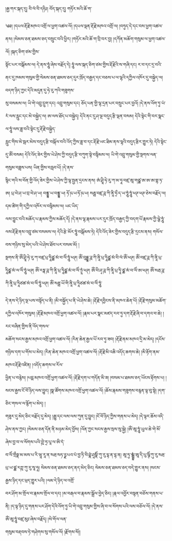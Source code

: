 ﻿  
།རྒྱ་གར་སྐད་དུ། བི་ལཾ་བི་དཧིཿ། བོད་སྐད་དུ། གཏོར་མའི་ཆོ་ག་  
  
༄༅། །དཔལ་རྡོ་རྗེ་མཁའ་འགྲོ་ལ་ཕྱག་འཚལ་ལོ། །དཔལ་ལྡན་རྡོ་རྗེ་མཁའ་འགྲོ་ལ། །བཏུད་དེ་དང་བས་ཕྱག་འཚལ་ནས། །སེམས་ཅན་ཐམས་ཅད་བསྲུང་བའི་ཕྱིར། །གཏོར་མའི་ཆོ་ག་བྲི་བར་བྱ། །དཀོན་མཆོག་གསུམ་ལ་ཕྱག་འཚལ་ལོ། །སྐད་ཅིག་ཙམ་གྱིས་  
སྟོང་པར་བསྒོམས་ལ། དེ་ནས་ཧཱུཾ་ཞེས་བརྗོད་དེ། ཧཱུཾ་ལས་སྐད་ཅིག་ཙམ་གྱིས་རྡོ་རྗེའི་ས་གཞི་དང། ར་བ་དང་དྲ་བའི་ནང་དུ་ཁམས་གསུམ་གྱི་སེམས་ཅན་ཐམས་ཅད་དུར་ཁྲོད་བརྒྱད་དང་བཅས་པ་ལ་ལྷའི་དཀྱིལ་འཁོར་དུ་བསྐྱེད་ལ། བདག་ཉིད་ཀྱང་དེའི་མདུན་དུ་ཧེ་རུ་ཀའི་གཟུགས་  
སུ་བསམས་ལ། ཡི་གེ་འབྲུ་དྲུག་དང། འབྲུ་གསུམ་དང། ཅོད་པན་གྱི་ལྷ་དྲན་པར་བསྲུང་པར་བྱའོ། །དེ་ནས་འོག་ཏུ་ཡཾ་རཾ་ལས་རླུང་དང་མེ་བསྐྱེད་ལ། ཨ་ལས་ཐོད་པ་བསྐྱེད། དེའི་ནང་དུ་ཤ་ལྔ་བདུད་རྩི་ལྡན་བསམ། དེའི་སྟེང་གི་བར་སྣང་ལ་ཧཱུཾ་ལས་ཟླ་བའི་སྟེང་དུ་རྡོ་རྗེ་བསྐྱེད་  
རླུང་གིས་མེ་སྦར་མེས་བདུད་རྩི་བསྐོལ་བའི་འོད་ཀྱིས་ཟླ་བ་དང་རྡོ་རྗེ་ཡང་ཐིམ་ནས་ལྷའི་བདུད་རྩིར་གྱུར་ཏེ། དེའི་སྟེང་དུ་ཨོཾ་བསམ། དེའི་འོད་ཟེར་གྱིས་ཡེ་ཤེས་ཀྱི་བདུད་རྩི་བཀུག་སྟེ་བསྟིམས་ལ། ཡི་གེ་འབྲུ་གསུམ་གྱི་སྔགས་ལན་གསུམ་བཟླས་པས། ཡིན་གྱིས་བརླབ་པོ། །དེ་ནས་  
སྙིང་གའི་ས་བོན་གྱི་འོད་ཟེར་གྱིས་ཡེ་ཤེས་ཀྱི་ལྷ་སྤྱན་དྲངས་ནས། ཨཾ་ཤྲཱི་ཧེ་རུ་ཀ་མ་ཧཱ་བཛྲ་ཨཱ་གཙྪ་ཨ་ཨ་ཨ་གྷ་ཏ་ཨ། པྲ་བེ་ཤ་ཡ་བྲ་བེ་ཤ་ཡ། བནྡྷ་ཡ་བནྡྷ་ཡ། ཏོ་ཥ་ཡ་ཏོ་ཥ་ཡ། སརྦྦ་བཛྲ་ཌཱ་ཀི་ནཱི་ཧྲྀ་ད་ཡ་ཧཱུཾ་ཧཱུཾ་ཕཊ་ཕཊ་ཅེས་བརྗོད་ལ། དམ་ཚིག་གི་དཀྱིལ་འཁོར་ལ་བསྟིམས་ལ། ཡང་ཡིད་  
ལས་བྱུང་བའི་མཆོད་པ་རྣམས་ཀྱིས་མཆོད་དོ། །དེ་ནས་ལྷ་རྣམས་པར་དུར་ཁྲོད་བརྒྱད་ཀྱི་བདག་པོ་རྣམས་ཀྱི་ལྕེ་ཧཱུཾ་ལས་རྡོ་རྗེ་ནས་འབྲུ་ཙམ་བསམས་ལ། དེའི་རྩེ་མོར་ཧཱུཾ་བསྒོམས་ཏེ། དེའི་འོད་ཟེར་གྱིས་བདུད་རྩི་དྲངས་ནས། གསོལ་བས་གཉིས་སུ་མེད་པའི་ཡེ་ཤེས་ཐོབ་པར་བསམ་མོ། །  
སྔགས་ནི་ཨོཾ་ཤྲཱི་ཧེ་རུ་ཀ་བཛྲ་པྲ་ཏཱིཙྪ་མཾ་བ་ལིཾ་ཧཱུཾ་ཕཊ། ཨོཾ་བུདྡྷ་ཌཱ་ཀི་ནཱི་པྲ་ཏཱིཙྪ་མཾ་བི་ལཾ་ཨོཾ་ཕཊ། ཨོཾ་བཛྲ་ཌཱ་ཀི་ནཱི་པྲ་ཏཱིཙྪ་མཾ་ལ་ལིཾ་ཧཱུཾ་ཕཊ། ཨོཾ་རཏྣ་ཌཱ་ཀི་ནཱི་པྲ་ཏཱིཙྪ་མཾ་བ་ལིཾ་ཏྲཱཾ་ཕཊ། ཨོཾ་བི་ཤྭ་ཌཱ་ཀི་ནཱི་པྲ་ཏཱི་ཙྪ་མཾ་བ་ལིཾ་ཨ་ཕཊ། ཨོཾ་སརྦ་ཌཱ་ཀི་ནཱི་པྲ་ཏཱིཙཚ་མཾ་བ་ལིཾ་ཧཱུཾ་ཕཊ། ཨོཾ་སརྦྦ་ཡོ་གི་ནཱི་པྲ་ཏཱིཙཚ་མཾ་བ་ལིཾ་ཧཱུཾ་  
  
དེ་ནས་དེ་ཉིད་ལྔ་པས་བསྟོད་པ་ནི། །མི་བསྐྱོད་པ་ནི་ཡེ་ཤེས་ཆེ། །རྡོ་རྗེ་དབྱིངས་ནི་མཁའ་ཆེན་པོ། །རྡོ་རྗེ་གསུམ་མཆོག་དཀྱིལ་འཁོར་གསུམ། །རྡོ་རྗེ་མཁའ་འགྲོ་ཕྱག་འཚལ་ལོ། །རྣམ་པར་སྣང་མཛད་རབ་ཏུ་དག་རྡོ་རྗེ་ཞི་བ་དགའ་བ་ཆེ། །རང་བཞིན་གྱིས་ནི་འོད་གསལ་  
མཆོག་སངས་རྒྱས་མཁའ་འགྲོ་ཕྱག་འཚལ་ལོ། །རིན་ཆེན་རྒྱལ་པོ་རབ་ཏུ་ཟབ། །རྡོ་རྗེ་ནམ་མཁའ་དྲི་མ་མེད། །དངོས་གཉིས་དག་པ་གོས་པ་མེད། །རིན་ཆེན་མཁའ་འགྲོ་ཕྱག་འཚལ་ལོ། །རྡོ་རྗེ་མི་འཆི་འདོད་ཆགས་ཆེ། །མི་རྟོག་ནམ་མཁའ་རྡོ་རྗེ་འཛིན། །འདོད་ཆགས་ཕ་རོལ་  
ཕྱིན་པ་བརྙེས། །པདྨ་མཁའ་འགྲོ་ཕྱག་འཚལ་ལོ། །རྡོ་རྗེ་དག་པ་གདོན་མི་ཟ། །བསམ་པ་ཐམས་ཅད་ཡོངས་རྟོགས་པ། །སངས་རྒྱས་ངོ་བོ་ཉིད་ལས་བྱུང། །སྣ་ཚོགས་མཁའ་འགྲོ་ཕྱག་འཚལ་ལོ། །ཆོས་རྣམས་གཟུགས་བརྙན་ལྟ་བུ་སྟེ། །དག་ཅིང་གསལ་ལ་རྙོག་པ་མེད། །  
གཟུར་དུ་མེད་ཅིང་བརྗོད་དུ་མེད། །རྒྱུ་དང་ལས་ལས་ཀུན་དུ་བྱུང། །ངོ་བོ་ཉིད་ཀྱིས་གནས་པ་མེད། །དེ་ལྟར་ཆོས་འདི་ཤེས་ནས་ཀྱང། །སེམས་ཅན་དོན་ནི་མཉམ་མེད་བྱོས། །འོན་ཀྱང་སངས་རྒྱས་སྲས་སུ་སྐྱེ། །ཨོཾ་ཨཱ་ཧཱུཾ་ཡུལ་ཆེ་གེ་མོ་ཞེས་བྱ་བ་ལ་སོགས་པའི་ཀྵེ་ཏྲ་པཱ་ལ་ཨི་དཾ་  
བ་ལིཾ་གྲྀཧྣ་མ་མས་པ་རི་ཝཱ་རཱ་ན་སརྦ་སཏ་ཉྫ་པའ་པཾ་བྱ་ཏི་བི་ཤྣཾ་ཤཱསྣིཾ་ཀུ་རུ་དྷ་ན་དྷ་ན། ཨཱ་ཏུ་ཨྲྒྷཾ་ཨཱ་དི་པུ་ཥྚིཾ་ཀུ་རུ་སརྦ་པྲ་ཡ་ཙྪ་རཀྵ་ཀུ་རུ་སཱ་ཧཱ། སེམས་ཅན་ཐམས་ཅད་ནད་མེད་ཅིང། སེམས་ཅན་ཐམས་ཅད་བདེ་གྱུར་ནས། །སངས་རྒྱས་ཉིད་དང་ཕྲད་གྱུར་པའི། །ལམ་དེ་ཉིད་ལ་འགྲོ་  
བར་ཤོག་མ་གྲོལ་བ་རྣམས་གྲོལ་བ་དང། །མ་བརྒལ་བ་རྣམས་སྒྲོལ་བྱེད་ཅིང། །རྣལ་འབྱོར་བསྟན་བཅོས་གནས་པ་ནི། །ད་ལྟ་ཉིད་དུ་གནས་པར་ཤོག་དེའི་འོག་ཏུ་ཡི་གེ་འབྲུ་གསུམ་གྱིས་ཞི་བ་ལ་སོགས་པའི་ལས་བཅོལ་ལོ། །དེ་ནས་ཨོཾ་ཨཱ་ཧཱུཾ་བཛྲ་མུཿ་ཞེས་བརྗོད། །སེ་གོལ་ལན་  
གསུམ་བརྡབས་ཏེ་གཤེགས་སུ་གསོལ་ལོ། །རྫོགས་སོ།།  
  
  
